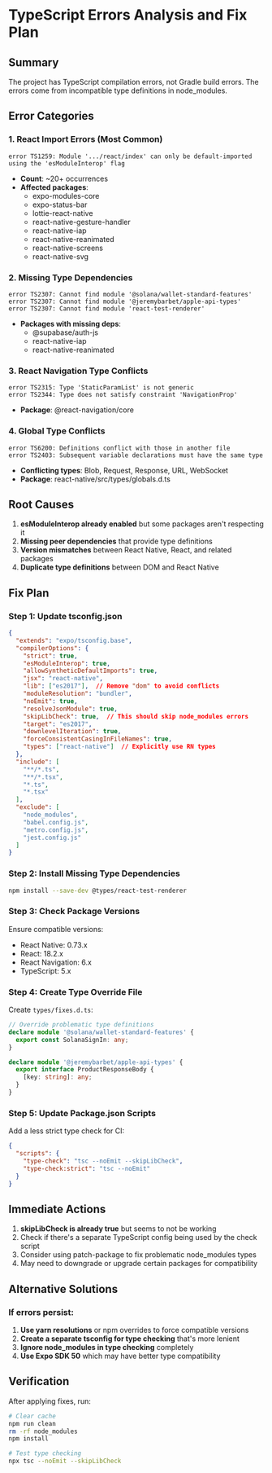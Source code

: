 # TypeScript Errors Analysis and Fix Plan

## Summary
The project has TypeScript compilation errors, not Gradle build errors. The errors come from incompatible type definitions in node_modules.

## Error Categories

### 1. React Import Errors (Most Common)
```
error TS1259: Module '.../react/index' can only be default-imported using the 'esModuleInterop' flag
```
- **Count**: ~20+ occurrences
- **Affected packages**: 
  - expo-modules-core
  - expo-status-bar
  - lottie-react-native
  - react-native-gesture-handler
  - react-native-iap
  - react-native-reanimated
  - react-native-screens
  - react-native-svg

### 2. Missing Type Dependencies
```
error TS2307: Cannot find module '@solana/wallet-standard-features'
error TS2307: Cannot find module '@jeremybarbet/apple-api-types'
error TS2307: Cannot find module 'react-test-renderer'
```
- **Packages with missing deps**:
  - @supabase/auth-js
  - react-native-iap
  - react-native-reanimated

### 3. React Navigation Type Conflicts
```
error TS2315: Type 'StaticParamList' is not generic
error TS2344: Type does not satisfy constraint 'NavigationProp'
```
- **Package**: @react-navigation/core

### 4. Global Type Conflicts
```
error TS6200: Definitions conflict with those in another file
error TS2403: Subsequent variable declarations must have the same type
```
- **Conflicting types**: Blob, Request, Response, URL, WebSocket
- **Package**: react-native/src/types/globals.d.ts

## Root Causes

1. **esModuleInterop already enabled** but some packages aren't respecting it
2. **Missing peer dependencies** that provide type definitions
3. **Version mismatches** between React Native, React, and related packages
4. **Duplicate type definitions** between DOM and React Native

## Fix Plan

### Step 1: Update tsconfig.json
```json
{
  "extends": "expo/tsconfig.base",
  "compilerOptions": {
    "strict": true,
    "esModuleInterop": true,
    "allowSyntheticDefaultImports": true,
    "jsx": "react-native",
    "lib": ["es2017"],  // Remove "dom" to avoid conflicts
    "moduleResolution": "bundler",
    "noEmit": true,
    "resolveJsonModule": true,
    "skipLibCheck": true,  // This should skip node_modules errors
    "target": "es2017",
    "downlevelIteration": true,
    "forceConsistentCasingInFileNames": true,
    "types": ["react-native"]  // Explicitly use RN types
  },
  "include": [
    "**/*.ts",
    "**/*.tsx",
    "*.ts",
    "*.tsx"
  ],
  "exclude": [
    "node_modules",
    "babel.config.js",
    "metro.config.js",
    "jest.config.js"
  ]
}
```

### Step 2: Install Missing Type Dependencies
```bash
npm install --save-dev @types/react-test-renderer
```

### Step 3: Check Package Versions
Ensure compatible versions:
- React Native: 0.73.x
- React: 18.2.x
- React Navigation: 6.x
- TypeScript: 5.x

### Step 4: Create Type Override File
Create `types/fixes.d.ts`:
```typescript
// Override problematic type definitions
declare module '@solana/wallet-standard-features' {
  export const SolanaSignIn: any;
}

declare module '@jeremybarbet/apple-api-types' {
  export interface ProductResponseBody {
    [key: string]: any;
  }
}
```

### Step 5: Update Package.json Scripts
Add a less strict type check for CI:
```json
{
  "scripts": {
    "type-check": "tsc --noEmit --skipLibCheck",
    "type-check:strict": "tsc --noEmit"
  }
}
```

## Immediate Actions

1. **skipLibCheck is already true** but seems to not be working
2. Check if there's a separate TypeScript config being used by the check script
3. Consider using patch-package to fix problematic node_modules types
4. May need to downgrade or upgrade certain packages for compatibility

## Alternative Solutions

### If errors persist:
1. **Use yarn resolutions** or npm overrides to force compatible versions
2. **Create a separate tsconfig for type checking** that's more lenient
3. **Ignore node_modules in type checking** completely
4. **Use Expo SDK 50** which may have better type compatibility

## Verification
After applying fixes, run:
```bash
# Clear cache
npm run clean
rm -rf node_modules
npm install

# Test type checking
npx tsc --noEmit --skipLibCheck
```
